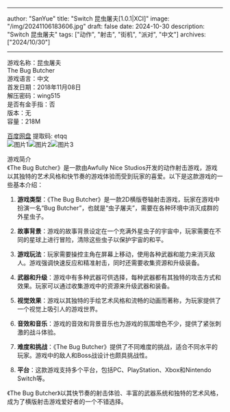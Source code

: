 
---
author: "SanYue"
title: "Switch 昆虫屠夫[1.0.1|XCI]"
image: "/img/20241106183606.jpg"
draft: false
date: 2024-10-30
description: "Switch 昆虫屠夫"
tags: ["动作", "射击", "街机", "派对", "中文"]
archives: ["2024/10/30"]

---

游戏名称：昆虫屠夫   
The Bug Butcher    
游戏语言：中文  
首发日期：2018年11月08日  
解压密码：wing515  
是否有金手指：否  
版本：无   
容量：218M

[百度网盘](https://pan.baidu.com/s/1SRoVdQPsGxMcNYNbRC8m7Q) 提取码: etqq  
![图片1](/img/1741f6.jpg)![图片2](/img/361555.jpg)![图片3](/img/ad6f93.jpg)  

游戏简介  
《The Bug Butcher》是一款由Awfully Nice Studios开发的动作射击游戏，游戏以其独特的艺术风格和快节奏的游戏体验而受到玩家的喜爱。以下是这款游戏的一些基本介绍：

1. **游戏类型**：《The Bug Butcher》是一款2D横版卷轴射击游戏，玩家在游戏中扮演一名“Bug Butcher”，也就是“虫子屠夫”，需要在各种环境中消灭成群的外星虫子。

2. **故事背景**：游戏的故事背景设定在一个充满外星虫子的宇宙中，玩家需要在不同的星球上进行冒险，清除这些虫子以保护宇宙的和平。

3. **游戏玩法**：玩家需要操控主角在屏幕上移动，使用各种武器和能力来消灭敌人。游戏强调快速反应和精准射击，同时还需要收集资源和升级装备。

4. **武器和升级**：游戏中有多种武器可供选择，每种武器都有其独特的攻击方式和效果。玩家可以通过收集游戏中的资源来升级武器和装备。

5. **视觉效果**：游戏以其独特的手绘艺术风格和流畅的动画而著称，为玩家提供了一个视觉上吸引人的游戏世界。

6. **音效和音乐**：游戏的音效和背景音乐也为游戏的氛围增色不少，提供了紧张刺激的战斗体验。

7. **难度和挑战**：《The Bug Butcher》提供了不同难度的挑战，适合不同水平的玩家。游戏中的敌人和Boss战设计也颇具挑战性。

8. **平台**：这款游戏支持多个平台，包括PC、PlayStation、Xbox和Nintendo Switch等。

《The Bug Butcher》以其快节奏的射击体验、丰富的武器系统和独特的艺术风格，成为了横版射击游戏爱好者的一个不错选择。
